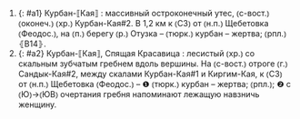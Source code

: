 ---
---

1. {: #a1} Курбан-⟦Кая⟧
: массивный остроконечный утес, ⦅с-вост.⦆ ⦅оконеч.⦆ ⦅хр.⦆ Курбан-Кая#2. В 1,2 км к ⦅СЗ⦆ от ⦅н.п.⦆ Щебетовка ⦅Феодос.⦆, на ⦅п.⦆ берегу ⦅р.⦆ Отузка – ⦅тюрк.⦆ курбан – жертва; ⦅рпл.⦆ ⦃В14⦄.
2. {: #a2} Курбан-⟦Кая⟧, Спящая Красавица
: лесистый ⦅хр.⦆ со скальным зубчатым гребнем вдоль вершины. На ⦅с-вост.⦆ отроге ⦅г.⦆ Сандык-Кая#2, между скалами Курбан-Кая#1 и Киргим-Кая, к ⦅СЗ⦆ от ⦅н.п.⦆ Щебетовка ⦅Феодос.⦆ – ❶ ⦅тюрк.⦆ курбан – жертва; ⦅рпл.⦆; ❷ с ⦅Ю⦆→⦅ЮВ⦆ очертания гребня напоминают лежащую навзничь женщину.
